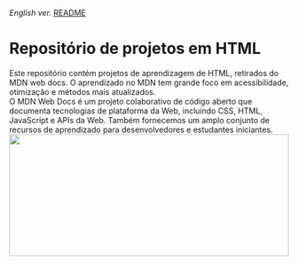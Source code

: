 <span><i>English ver.</i> <a href="https://github.com/alexandre-j-dev/MDN-Mozilla-Developer-Network/blob/main/README.en.md"> README</a></span><br>


<h1> Repositório de projetos em HTML </h1>
Este repositório contém projetos de aprendizagem de HTML, retirados do MDN web docs.
O aprendizado no MDN tem grande foco em acessibilidade, otimização e métodos mais atualizados. <br>
O MDN Web Docs é um projeto colaborativo de código aberto que documenta tecnologias de plataforma da Web, incluindo CSS, HTML, JavaScript e APIs da Web. Também fornecemos um amplo conjunto de recursos de aprendizado para desenvolvedores e estudantes iniciantes.

 <img src="https://i.imgur.com/BRdIN0r.png" width="100%" height="220px" align="center"/>


